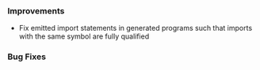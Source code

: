 ### Improvements

 - Fix emitted import statements in generated programs such that imports with the same symbol are fully qualified

### Bug Fixes
